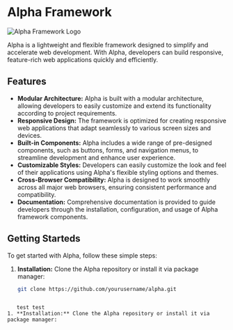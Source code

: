 # Alpha Framework

![Alpha Framework Logo](alpha_logo.png)

Alpha is a lightweight and flexible framework designed to simplify and accelerate web development. With Alpha, developers can build responsive, feature-rich web applications quickly and efficiently.

## Features

- **Modular Architecture:** Alpha is built with a modular architecture, allowing developers to easily customize and extend its functionality according to project requirements.
- **Responsive Design:** The framework is optimized for creating responsive web applications that adapt seamlessly to various screen sizes and devices.
- **Built-in Components:** Alpha includes a wide range of pre-designed components, such as buttons, forms, and navigation menus, to streamline development and enhance user experience.
- **Customizable Styles:** Developers can easily customize the look and feel of their applications using Alpha's flexible styling options and themes.
- **Cross-Browser Compatibility:** Alpha is designed to work smoothly across all major web browsers, ensuring consistent performance and compatibility.
- **Documentation:** Comprehensive documentation is provided to guide developers through the installation, configuration, and usage of Alpha framework components.

## Getting Starteds

To get started with Alpha, follow these simple steps:

1. **Installation:** Clone the Alpha repository or install it via package manager:
   ```bash
   git clone https://github.com/yourusername/alpha.git
```

   test test
1. **Installation:** Clone the Alpha repository or install it via package manager:   